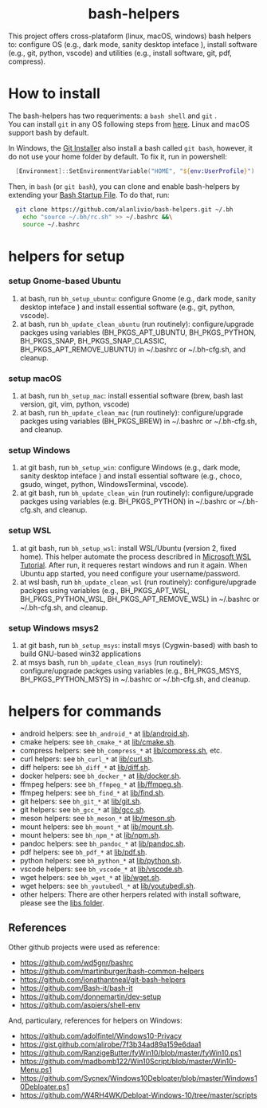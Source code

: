 <h1 align="center">bash-helpers</h1>

This project offers cross-plataform (linux, macOS, windows) bash helpers to: configure OS (e.g., dark mode, sanity desktop inteface ), install software (e.g., git, python, vscode) and utilities (e.g., install software, git, pdf, compress).

# How to install

The bash-helpers has two requeriments: a `bash shell` and `git` .  
You can install `git` in any OS following steps from [here](https://git-scm.com/download).
Linux and macOS support bash by default.  


In Windows, the [Git Installer](https://git-scm.com/download/win) also install a bash called `git bash`, however, it do not use your home folder by default. To fix it, run in powershell:

```powershell
  [Environment]::SetEnvironmentVariable("HOME", "${env:UserProfile}")
```

Then, in `bash` (or `git bash`), you can clone and enable bash-helpers by extending your [Bash Startup File](https://www.gnu.org/software/bash/manual/html_node/Bash-Startup-Files.html). To do that, run:

```bash
  git clone https://github.com/alanlivio/bash-helpers.git ~/.bh
    echo "source ~/.bh/rc.sh" >> ~/.bashrc &&\
    source ~/.bashrc
  ```

# helpers for setup

### setup Gnome-based Ubuntu  

  1. at bash, run `bh_setup_ubuntu`: configure Gnome (e.g., dark mode, sanity desktop inteface ) and install essential software (e.g., git, python, vscode).
  2. at bash, run `bh_update_clean_ubuntu` (run routinely): configure/upgrade packges using variables (BH_PKGS_APT_UBUNTU, BH_PKGS_PYTHON, BH_PKGS_SNAP, BH_PKGS_SNAP_CLASSIC, BH_PKGS_APT_REMOVE_UBUNTU) in ~/.bashrc or ~/.bh-cfg.sh, and cleanup.

### setup macOS  

  1. at bash, run `bh_setup_mac`: install essential software (brew, bash last version, git, vim, python, vscode)
  2. at bash, run `bh_update_clean_mac` (run routinely): configure/upgrade packges using variables (BH_PKGS_BREW) in ~/.bashrc or ~/.bh-cfg.sh, and cleanup.

### setup Windows

  1. at git bash, run `bh_setup_win`: configure Windows (e.g., dark mode, sanity desktop inteface ) and install essential software (e.g., choco, gsudo, winget, python, WindowsTerminal, vscode).
  2. at git bash, run `bh_update_clean_win` (run routinely): configure/upgrade packges using variables (e.g. BH_PKGS_PYTHON) in ~/.bashrc or ~/.bh-cfg.sh, and cleanup.

### setup WSL

  1. at git bash, run `bh_setup_wsl`: install WSL/Ubuntu (version 2, fixed home). This helper automate the process describred in [Microsoft WSL Tutorial](https://docs.microsoft.com/en-us/windows/wsl/wsl2-install). After run, it requeres restart windows and run it again. When Ubuntu app started, you need configure your username/password.  
  2. at wsl bash, run `bh_update_clean_wsl` (run routinely): configure/upgrade packges using variables (e.g., BH_PKGS_APT_WSL, BH_PKGS_PYTHON_WSL, BH_PKGS_APT_REMOVE_WSL) in ~/.bashrc or ~/.bh-cfg.sh, and cleanup.

### setup Windows msys2

  1. at git bash, run `bh_setup_msys`: install msys (Cygwin-based) with bash to build GNU-based win32 applications
  2. at msys bash, run `bh_update_clean_msys` (run routinely): configure/upgrade packges using variables (e.g., BH_PKGS_MSYS, BH_PKGS_PYTHON_MSYS) in ~/.bashrc or ~/.bh-cfg.sh, and cleanup.
  
# helpers for commands
* android helpers: see `bh_android_*` at [lib/android.sh](lib/android.sh).
* cmake helpers: see `bh_cmake_*` at [lib/cmake.sh](lib/cmake.sh).
* compress helpers: see `bh_compress_*` at [lib/compress.sh](lib/compress.sh), etc.
* curl helpers: see `bh_curl_*` at [lib/curl.sh](lib/curl.sh).
* diff helpers: see `bh_diff_*` at [lib/diff.sh](lib/diff.sh).
* docker helpers: see `bh_docker_*` at [lib/docker.sh](lib/docker.sh).
* ffmpeg helpers: see `bh_ffmpeg_*` at [lib/ffmpeg.sh](lib/ffmpeg.sh).
* ffmpeg helpers: see `bh_find_*` at [lib/find.sh](lib/find.sh).
* git helpers: see `bh_git_*` at [lib/git.sh](lib/git.sh).
* git helpers: see `bh_gcc_*` at [lib/gcc.sh](lib/gcc.sh).
* meson helpers: see `bh_meson_*` at [lib/meson.sh](lib/meson.sh).
* mount helpers: see `bh_mount_*` at [lib/mount.sh](lib/mount.sh).
* mount helpers: see `bh_npm_*` at [lib/npm.sh](lib/mount.sh).
* pandoc helpers: see `bh_pandoc_*` at [lib/pandoc.sh](lib/pandoc.sh).
* pdf helpers: see `bh_pdf_*` at [lib/pdf.sh](lib/pdf.sh).
* python helpers: see `bh_python_*` at [lib/python.sh](lib/python.sh).
* vscode helpers: see `bh_vscode_*` at [lib/vscode.sh](lib/vscode.sh).
* wget helpers: see `bh_wget_*` at [lib/wget.sh](lib/wget.sh).
* wget helpers: see `bh_youtubedl_*` at [lib/youtubedl.sh](lib/youtubedl.sh).
* other helpers: There are other herpers related with install software, please see the [libs folder](lib/).

## References

Other github projects were used as reference:

* https://github.com/wd5gnr/bashrc
* https://github.com/martinburger/bash-common-helpers
* https://github.com/jonathantneal/git-bash-helpers
* https://github.com/Bash-it/bash-it
* https://github.com/donnemartin/dev-setup
* https://github.com/aspiers/shell-env

And, particulary, references for helpers on Windows:

* https://github.com/adolfintel/Windows10-Privacy
* https://gist.github.com/alirobe/7f3b34ad89a159e6daa1
* https://github.com/RanzigeButter/fyWin10/blob/master/fyWin10.ps1
* https://github.com/madbomb122/Win10Script/blob/master/Win10-Menu.ps1
* https://github.com/Sycnex/Windows10Debloater/blob/master/Windows10Debloater.ps1
* https://github.com/W4RH4WK/Debloat-Windows-10/tree/master/scripts
